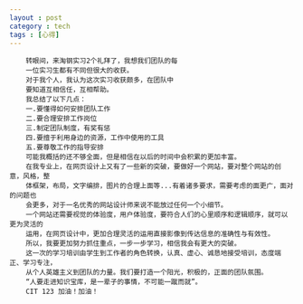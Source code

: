 ```yaml
---
layout : post
category : tech
tags : [心得]
---
```

        转眼间，来淘钢实习2个礼拜了，我想我们团队的每
        一位实习生都有不同但很大的收获。
        对于我个人，我认为这次实习收获颇多，在团队中
        要知道互相信任，互相帮助。
        我总结了以下几点：
        一.要懂得如何安排团队工作
        二.要合理安排工作岗位
        三.制定团队制度，有奖有惩
        四.要擅于利用身边的资源，工作中使用的工具
        五.要尊敬工作的指导安排
        可能我概括的还不够全面，但是相信在以后的时间中会积累的更加丰富。
        在我专业上，在网页设计上又有了一些新的突破，要做好一个网站，要对整个网站的创意，风格，整
        体框架，布局，文字编排，图片的合理上面等...有着诸多要求，需要考虑的面更广，面对的问题也
        会更多，对于一名优秀的网站设计师来说不能放过任何一个小细节。
        一个网站还需要视觉的体验度，用户体验度，要符合人们的心里顺序和逻辑顺序，就可以更为灵活的
        运用，在网页设计中，更加合理灵活的运用直接影像到传达信息的准确性与有效性。
		所以，我要更加努力抓住重点，一步一步学习，相信我会有更大的突破。
        这一次的学习培训由学生到工作者的角色转换，认真、虚心、诚恳地接受培训，态度端正、学习专注，
		从个人英雄主义到团队的力量。我们要打造一个阳光，积极的，正面的团队氛围。
        “人要走进知识宝库，是一辈子的事情，不可能一蹴而就”。
		CIT 123 加油！加油！